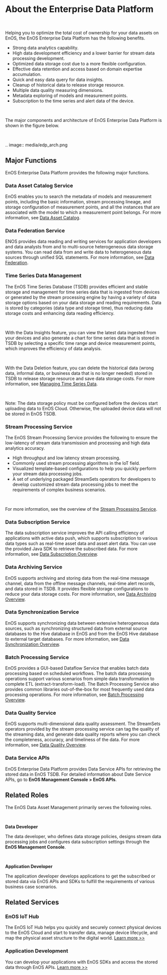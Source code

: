 # About the Enterprise Data Platform

<br />

Helping you to optimize the total cost of ownership for your data assets on EnOS, the EnOS Enterprise Data Platform has the following benefits.

- Strong data analytics capability.
- High data development efficiency and a lower barrier for stream data processing development.
- Optimized data storage cost due to a more flexible configuration.
- Effective data retention and access based on domain expertise accumulation.
- Quick and easy data query for data insights.
- Cleanup of historical data to release storage resource.
- Multiple data quality measuring dimensions.
- Metadata exploring of models and measurement points.
- Subscription to the time series and alert data of the device.

<br />

The major components and architecture of EnOS Enterprise Data Platform is shown in the figure below.

<br />

.. image:: media/edp_arch.png

## Major Functions

EnOS Enterprise Data Platform provides the following major functions.


### Data Asset Catalog Service

EnOS enables you to search the metadata of models and measurement points, including the basic information, stream processing lineage, and storage configuration of measurement points, and all the instances that are associated with the model to which a measurement point belongs. For more information, see [Data Asset Catalog](learn/metadata_explorer).

### Data Federation Service

ENOS provides data reading and writing services for application developers and data analysts from and to multi-source heterogeneous data storage systems. You can read data from and write data to heterogeneous data sources through unified SQL statements. For more information, see [Data Federation](howto/federation/index).

### Time Series Data Management

The EnOS Time Series Database (TSDB) provides efficient and stable storage and management for time series data that is ingested from devices or generated by the stream processing engine by having a variety of data storage options based on your data storage and reading requirements. Data is stored by categories (data type and storage time), thus reducing data storage costs and enhancing data reading efficiency.

<br />

With the Data Insights feature, you can view the latest data ingested from your devices and also generate a chart for time series data that is stored in TSDB by selecting a specific time range and device measurement points, which improves the efficiency of data analysis.

<br />

With the Data Deletion feature, you can delete the historical data (wrong data, informal data, or business data that is no longer needed) stored in TSDB to release storage resource and save data storage costs. For more information, see [Managing Time Series Data](howto/storage/index).

<br />

Note: The data storage policy must be configured before the devices start uploading data to EnOS Cloud. Otherwise, the uploaded device data will not be stored in EnOS TSDB.

### Stream Processing Service

The EnOS Stream Processing Service provides the following to ensure the low-latency of stream data transmission and processing and high data analytics accuracy.
- High throughput and low latency stream processing.
- Commonly used stream processing algorithms in the IoT field.
- Visualized template-based configurations to help you quickly perform your stream data processing jobs.
- A set of underlying packaged StreamSets operators for developers to develop customized stream data processing jobs to meet the requirements of complex business scenarios.

<br />

For more information, see the overview of the [Stream Processing Service](learn/streaming_overview).

### Data Subscription Service

The data subscription service improves the API calling efficiency of applications with active data push, which supports subscription to various data types such as real-time asset data and asset alert data. You can use the provided Java SDK to retrieve the subscribed data. For more information, see [Data Subscription Overview](learn/data_subscription_overview).


### Data Archiving Service

EnOS supports archiving and storing data from the real-time message channel, data from the offline message channels, real-time alert records, and data stored in TSDB. It provides flexible storage configurations to reduce your data storage costs. For more information, see [Data Archiving Overview](howto/archive/archive_policy).

### Data Synchronization Service

EnOS supports synchronizing data between extensive heterogeneous data sources, such as synchronizing structured data from external source databases to the Hive database in EnOS and from the EnOS Hive database to external target databases. For more information, see [Data Synchronization Overview](howto/data_integration/di_overview).

### Batch Processing Service

EnOS provides a GUI-based Dataflow Service that enables batch data processing based on scheduled workflows. The batch data processing operations support various scenarios from simple data transformation to complete ETL (extract-transform-load). The Batch Processing Service also provides common libraries out-of-the-box for most frequently used data processing operations. For more information, see [Batch Processing Overview](howto/data_ide/dataide_overview).

### Data Quality Service

EnOS supports multi-dimensional data quality assessment. The StreamSets operators provided by the stream processing service can tag the quality of the streaming data, and generate data quality reports where you can check the completeness, accuracy, and timeliness of the data. For more information, see [Data Quality Overview](learn/data_quality).


### Data Service APIs

EnOS Enterprise Data Platform provides Data Service APIs for retrieving the stored data in EnOS TSDB. For detailed information about Date Service APIs, go to **EnOS Management Console > EnOS APIs**.


## Related Roles

The EnOS Data Asset Management primarily serves the following roles.

<br />

**Data Developer**

The data developer, who defines data storage policies, designs stream data processing jobs and configures data subscription settings through the **EnOS Management Console**.

<br />

**Application Developer**

The application developer develops applications to get the subscribed or stored data via EnOS APIs and SDKs to fulfill the requirements of various business case scenarios.


## Related Services

### EnOS IoT Hub

The EnOS IoT Hub helps you quickly and securely connect physical devices to the EnOS Cloud and start to transfer data, manage device lifecycle, and map the physical asset structure to the digital world. [Learn more >>](/docs/device-connection/en/dev/device_management_overview.html)

### Application Development

You can develop your applications with EnOS SDKs and access the stored data through EnOS APIs. [Learn more >>](/docs/app-development/en/dev/app_dev_overview.html)
